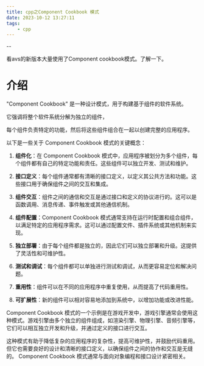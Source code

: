 ```yaml
---
title: cpp之Component Cookbook 模式
date: 2023-10-12 13:27:11
tags:
	- cpp
---
```


--

看avs的新版本大量使用了Component cookbook模式。了解一下。

# 介绍

"Component Cookbook" 是一种设计模式，用于构建基于组件的软件系统。

它强调将整个软件系统分解为独立的组件，

每个组件负责特定的功能，然后将这些组件组合在一起以创建完整的应用程序。

以下是一些关于 Component Cookbook 模式的关键概念：

1. **组件化**：在 Component Cookbook 模式中，应用程序被划分为多个组件，每个组件都有自己的特定功能和责任。这些组件可以独立开发、测试和维护。

2. **接口定义**：每个组件通常都有清晰的接口定义，以定义其公共方法和功能。这些接口用于确保组件之间的交互和集成。

3. **组件交互**：组件之间的通信和交互是通过接口和定义的协议进行的。这可以是函数调用、消息传递、事件触发或其他通信机制。

4. **组件配置**：Component Cookbook 模式通常支持在运行时配置和组合组件，以满足特定的应用程序需求。这可以通过配置文件、插件系统或其他机制来实现。

5. **独立部署**：由于每个组件都是独立的，因此它们可以独立部署和升级。这提供了灵活性和可维护性。

6. **测试和调试**：每个组件都可以单独进行测试和调试，从而更容易定位和解决问题。

7. **重用性**：组件可以在不同的应用程序中重复使用，从而提高了代码重用性。

8. **可扩展性**：新的组件可以相对容易地添加到系统中，以增加功能或改进性能。

Component Cookbook 模式的一个示例是在游戏开发中，游戏引擎通常会使用这种模式。游戏引擎由多个独立的组件组成，如渲染引擎、物理引擎、音频引擎等，它们可以相互独立开发和升级，并通过定义的接口进行交互。

这种模式有助于降低复杂的应用程序的复杂性，提高可维护性，并鼓励代码重用。但它也需要良好的设计和清晰的接口定义，以确保组件之间的协作和交互是无缝的。 Component Cookbook 模式通常与面向对象编程和接口设计紧密相关。